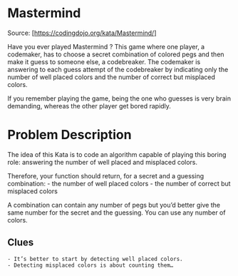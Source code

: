 Mastermind
=============

Source: [https://codingdojo.org/kata/Mastermind/]


Have you ever played Mastermind ? This game where one player, a codemaker, has to choose a secret combination of colored pegs and then make it guess to someone else, a codebreaker. The codemaker is answering to each guess attempt of the codebreaker by indicating only the number of well placed colors and the number of correct but misplaced colors.

If you remember playing the game, being the one who guesses is very brain demanding, whereas the other player get bored rapidly.

# Problem Description #
The idea of this Kata is to code an algorithm capable of playing this boring role: answering the number of well placed and misplaced colors.

Therefore, your function should return, for a secret and a guessing combination:
    - the number of well placed colors
    - the number of correct but misplaced colors

A combination can contain any number of pegs but you’d better give the same number for the secret and the guessing. You can use any number of colors.

## Clues ##
    - It’s better to start by detecting well placed colors.
    - Detecting misplaced colors is about counting them…